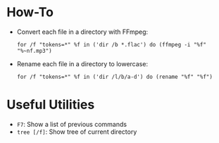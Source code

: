 # How-To
  - Convert each file in a directory with FFmpeg:
    ```
    for /f "tokens=*" %f in ('dir /b *.flac') do (ffmpeg -i "%f" "%~nf.mp3")
    ```
  - Rename each file in a directory to lowercase:
    ```
    for /f "tokens=*" %f in ('dir /l/b/a-d') do (rename "%f" "%f")
    ```

# Useful Utilities
  - `F7`: Show a list of previous commands
  - `tree [/f]`: Show tree of current directory